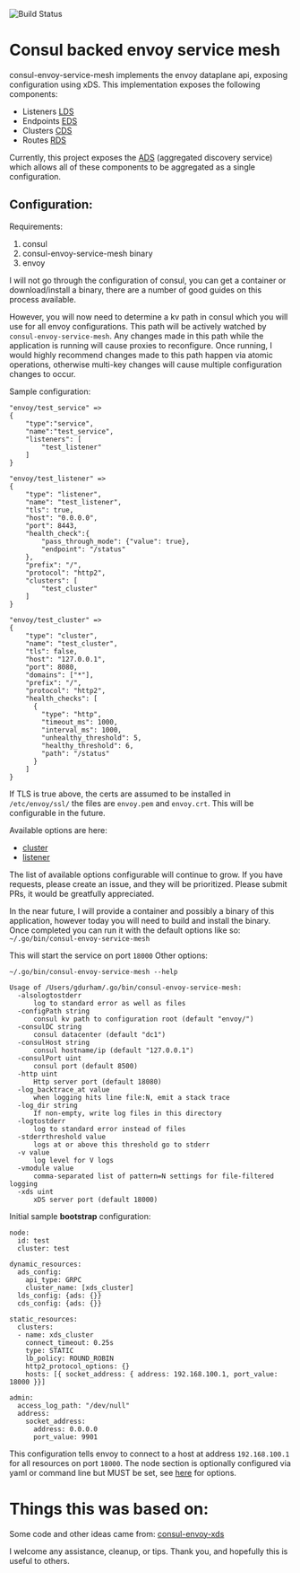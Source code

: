 ![Build Status](https://circleci.com/gh/gregdurham/consul-envoy-service-mesh.svg?style=shield&circle-token=75c634796919ab82cec5007aac66a9d74f12bbe6)
# Consul backed envoy service mesh
consul-envoy-service-mesh implements the envoy dataplane api, exposing configuration using xDS. This implementation exposes the following components:
- Listeners [LDS](https://www.envoyproxy.io/docs/envoy/latest/intro/arch_overview/dynamic_configuration.html#arch-overview-dynamic-config-lds)
- Endpoints [EDS](https://www.envoyproxy.io/docs/envoy/latest/intro/arch_overview/dynamic_configuration.html#sds-eds-only)
- Clusters [CDS](https://www.envoyproxy.io/docs/envoy/latest/intro/arch_overview/dynamic_configuration.html#sds-eds-only)
- Routes [RDS](https://www.envoyproxy.io/docs/envoy/latest/intro/arch_overview/dynamic_configuration.html#sds-eds-cds-and-rds)

Currently, this project exposes the [ADS](https://www.envoyproxy.io/docs/envoy/latest/configuration/overview/v2_overview.html#config-overview-v2-ads) (aggregated discovery service) which allows all of these components to be aggregated as a single configuration. 

## Configuration:

Requirements:
1) consul
2) consul-envoy-service-mesh binary
3) envoy

I will not go through the configuration of consul, you can get a container or download/install a binary, there are a number of good guides on this process available. 

However, you will now need to determine a kv path in consul which you will use for all envoy configurations. This path will be actively watched by `consul-envoy-service-mesh`. Any changes made in this path while the application is running will cause proxies to reconfigure. Once running, I would highly recommend changes made to this path happen via atomic operations, otherwise multi-key changes will cause multiple configuration changes to occur.

Sample configuration:
```
"envoy/test_service" => 
{
    "type":"service",
    "name":"test_service",
    "listeners": [
        "test_listener"
    ]
}

"envoy/test_listener" => 
{
	"type": "listener",
	"name": "test_listener",
	"tls": true,
	"host": "0.0.0.0",
	"port": 8443,
	"health_check":{
		"pass_through_mode": {"value": true},
		"endpoint": "/status"
	},
	"prefix": "/",
	"protocol": "http2",
	"clusters": [
		"test_cluster"
	]
}

"envoy/test_cluster" => 
{
	"type": "cluster",
	"name": "test_cluster",
	"tls": false,
	"host": "127.0.0.1",
	"port": 8080,
	"domains": ["*"],
	"prefix": "/",
	"protocol": "http2",
	"health_checks": [
	  {
		"type": "http",
		"timeout_ms": 1000,
		"interval_ms": 1000,
		"unhealthy_threshold": 5,
		"healthy_threshold": 6,
		"path": "/status"
	  }
	]
}
```

If TLS is true above, the certs are assumed to be installed in `/etc/envoy/ssl/` the files are `envoy.pem` and `envoy.crt`. This will be configurable in the future.

Available options are here: 
- [cluster](https://github.com/gregdurham/consul-envoy-service-mesh/blob/master/lib/config.go#L123)
- [listener](https://github.com/gregdurham/consul-envoy-service-mesh/blob/master/lib/config.go#L111)

The list of available options configurable will continue to grow. If you have requests, please create an issue, and they will be prioritized. Please submit PRs, it would be greatfully appreciated. 

In the near future, I will provide a container and possibly a binary of this application, however today you will need to build and install the binary. Once completed you can run it with the default options like so:
` ~/.go/bin/consul-envoy-service-mesh`

This will start the service on port `18000` 
Other options:

`~/.go/bin/consul-envoy-service-mesh --help`
```
Usage of /Users/gdurham/.go/bin/consul-envoy-service-mesh:
  -alsologtostderr
      log to standard error as well as files
  -configPath string
      consul kv path to configuration root (default "envoy/")
  -consulDC string
      consul datacenter (default "dc1")
  -consulHost string
      consul hostname/ip (default "127.0.0.1")
  -consulPort uint
      consul port (default 8500)
  -http uint
      Http server port (default 18080)
  -log_backtrace_at value
      when logging hits line file:N, emit a stack trace
  -log_dir string
      If non-empty, write log files in this directory
  -logtostderr
      log to standard error instead of files
  -stderrthreshold value
      logs at or above this threshold go to stderr
  -v value
      log level for V logs
  -vmodule value
      comma-separated list of pattern=N settings for file-filtered logging
  -xds uint
      xDS server port (default 18000)
```

Initial sample **bootstrap** configuration:
```
node:
  id: test
  cluster: test

dynamic_resources:
  ads_config:
    api_type: GRPC
    cluster_name: [xds_cluster]
  lds_config: {ads: {}}
  cds_config: {ads: {}}

static_resources:
  clusters:
  - name: xds_cluster
    connect_timeout: 0.25s
    type: STATIC
    lb_policy: ROUND_ROBIN
    http2_protocol_options: {}
    hosts: [{ socket_address: { address: 192.168.100.1, port_value: 18000 }}]

admin:
  access_log_path: "/dev/null"
  address:
    socket_address:
      address: 0.0.0.0
      port_value: 9901
```

This configuration tells envoy to connect to a host at address `192.168.100.1` for all resources on port `18000`. The node section is optionally configured via yaml or command line but MUST be set, see [here](https://www.envoyproxy.io/docs/envoy/latest/operations/cli.html?highlight=node#cmdoption-service-cluster) for options. 

# Things this was based on:
Some code and other ideas came from: [consul-envoy-xds](https://github.com/gojektech/consul-envoy-xds/)

I welcome any assistance, cleanup, or tips. Thank you, and hopefully this is useful to others. 




